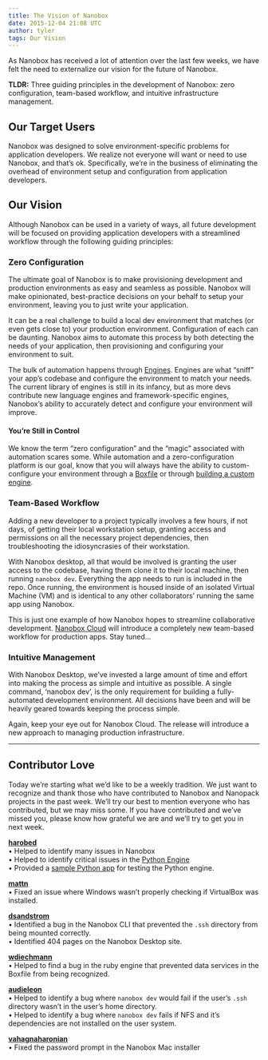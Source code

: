 ```yaml
---
title: The Vision of Nanobox
date: 2015-12-04 21:08 UTC
author: tyler
tags: Our Vision
---
```


As Nanobox has received a lot of attention over the last few weeks, we have felt the need to externalize our vision for the future of Nanobox. 

**TLDR:** Three guiding principles in the development of Nanobox: zero configuration, team-based workflow, and intuitive infrastructure management.

## Our Target Users

Nanobox was designed to solve environment-specific problems for application developers. We realize not everyone will want or need to use Nanobox, and that’s ok. Specifically, we’re in the business of eliminating the overhead of environment setup and configuration from application developers. 

## Our Vision
Although Nanobox can be used in a variety of ways, all future development will be focused on providing application developers with a streamlined workflow through the following guiding principles:

### Zero Configuration
The ultimate goal of Nanobox is to make provisioning development and production environments as easy and seamless as possible. Nanobox will make opinionated, best-practice decisions on your behalf to setup your environment, leaving you to just write your application.

It can be a real challenge to build a local dev environment that matches (or even gets close to) your production environment. Configuration of each can be daunting. Nanobox aims to automate this process by both detecting the needs of your application, then provisioning and configuring your environment to suit.

The bulk of automation happens through [Engines](https://docs.nanobox.io/engines/). Engines are what “sniff” your app’s codebase and configure the environment to match your needs. The current library of engines is still in its infancy, but as more devs contribute new language engines and framework-specific engines, Nanobox’s ability to accurately detect and configure your environment will improve.

#### You’re Still in Control
We know the term “zero configuration” and the “magic” associated with automation scares some. While automation and a zero-configuration platform is our goal, know that you will always have the ability to custom-configure your environment through a [Boxfile](https://docs.nanobox.io/boxfile/) or through [building a custom engine](https://desktop.nanobox.io/engine-dev/).

### Team-Based Workflow
Adding a new developer to a project  typically involves a few hours, if not days, of getting their local workstation setup, granting access and permissions on all the necessary project dependencies, then troubleshooting the idiosyncrasies of their workstation. 

With Nanobox desktop, all that would be involved is granting the user access to the codebase, having them clone it to their local machine, then running `nanobox dev`. Everything the app needs to run is included in the repo. Once running, the environment is housed inside of an isolated Virtual Machine (VM) and is identical to any other collaborators’ running the same app using Nanobox.

This is just one example of how Nanobox hopes to streamline collaborative development. [Nanobox Cloud](https://nanobox.io/cloud/) will introduce a completely new team-based workflow for production apps. Stay tuned...

### Intuitive Management

With Nanobox Desktop, we’ve invested a large amount of time and effort into making the process as simple and intuitive as possible. A single command, ‘nanobox dev’, is the only requirement for building a fully-automated development environment. All decisions have been and will be heavily geared towards keeping the process simple. 

Again, keep your eye out for Nanobox Cloud. The release will introduce a new approach to managing production infrastructure. 

---

## Contributor Love
Today we’re starting what we’d like to be a weekly tradition. We just want to recognize and thank those who have contributed to Nanobox and Nanopack projects in the past week. We’ll try our best to mention everyone who has contributed, but we may miss some. If you have contributed and we’ve missed you, please know how grateful we are and we’ll try to get you in next week.

**[harobed](https://github.com/harobed)**  
• Helped to identify many issues in Nanobox  
• Helped to identify critical issues in the [Python Engine](https://engines.nanobox.io/releases/00d59bc3-7943-4082-97b8-44be36055f4b)  
• Provided a [sample Python app](https://github.com/nanobox-io/nanobox-python-sample) for testing the Python engine.  

**[mattn](https://github.com/mattn)**  
• Fixed an issue where Windows wasn’t properly checking if VirtualBox was installed.  

**[dsandstrom](https://github.com/dsandstrom)**  
• Identified a bug in the Nanobox CLI that prevented the `.ssh` directory from being mounted correctly.  
• Identified 404 pages on the Nanobox Desktop site.  

**[wdiechmann](https://github.com/wdiechmann)**  
• Helped to find a bug in the ruby engine that prevented data services in the Boxfile from being recognized.  

**[audieleon](https://github.com/audieleon)**  
• Helped to identify a bug where `nanobox dev` would fail if the user’s `.ssh` directory wasn’t in the user’s home directory.  
• Helped to identify a bug where `nanobox dev` fails if NFS and it’s dependencies are not installed on the user system.  

**[vahagnaharonian](https://github.com/vahagnaharonian)**  
• Fixed the password prompt in the Nanobox Mac installer


